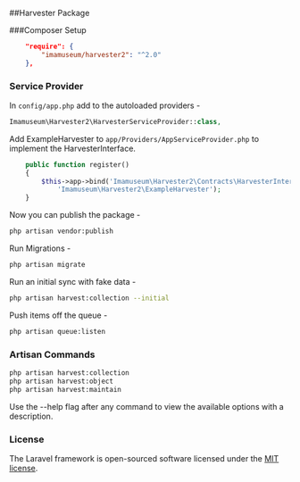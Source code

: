 ##Harvester Package

###Composer Setup
```json
    "require": {
        "imamuseum/harvester2": "^2.0"
    },
```

### Service Provider
In `config/app.php` add to the autoloaded providers -
```php
Imamuseum\Harvester2\HarvesterServiceProvider::class,
```

Add ExampleHarvester to `app/Providers/AppServiceProvider.php` to implement the HarvesterInterface.
```php
    public function register()
    {
        $this->app->bind('Imamuseum\Harvester2\Contracts\HarvesterInterface',
            'Imamuseum\Harvester2\ExampleHarvester');
    }
```

Now you can publish the package -
```sh
php artisan vendor:publish

```

Run Migrations -
```sh
php artisan migrate
```

Run an initial sync with fake data -
```sh
php artisan harvest:collection --initial
```

Push items off the queue -
```sh
php artisan queue:listen
```

### Artisan Commands
```sh
php artisan harvest:collection
php artisan harvest:object
php artisan harvest:maintain
```
Use the --help flag after any command to view the available options with a description.

### License

The Laravel framework is open-sourced software licensed under the [MIT license](http://opensource.org/licenses/MIT).

